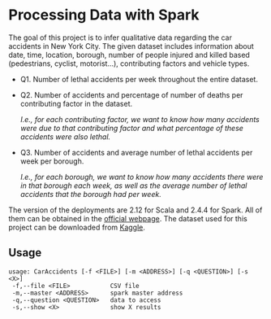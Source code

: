 # Processing Data with Spark

The goal of this project is to infer qualitative data regarding the car accidents in New York City. The given dataset includes information 
about date, time, location, borough, number of people injured and killed based (pedestrians, cyclist, motorist...), contributing factors 
and vehicle types.

- Q1. Number of lethal accidents per week throughout the entire dataset.

- Q2. Number of accidents and percentage of number of deaths per contributing factor in the dataset.

  *I.e., for each contributing factor, we want to know how many accidents were due to that contributing factor and what percentage of these accidents were also lethal.*

- Q3. Number of accidents and average number of lethal accidents per week per borough.

  *I.e., for each borough, we want to know how many accidents there were in that borough each week, as well as the average number of lethal accidents that the borough had per week.*
  
The version of the deployments are 2.12 for Scala and 2.4.4 for Spark. All of them
can be obtained in the [official webpage](https://spark.apache.org/downloads.html).
The dataset used for this project can be downloaded from [Kaggle](https://www.kaggle.com/new-york-city/nypd-motor-vehicle-collisions).

## Usage

```shell
usage: CarAccidents [-f <FILE>] [-m <ADDRESS>] [-q <QUESTION>] [-s <X>]
 -f,--file <FILE>           CSV file
 -m,--master <ADDRESS>      spark master address
 -q,--question <QUESTION>   data to access
 -s,--show <X>              show X results
```
